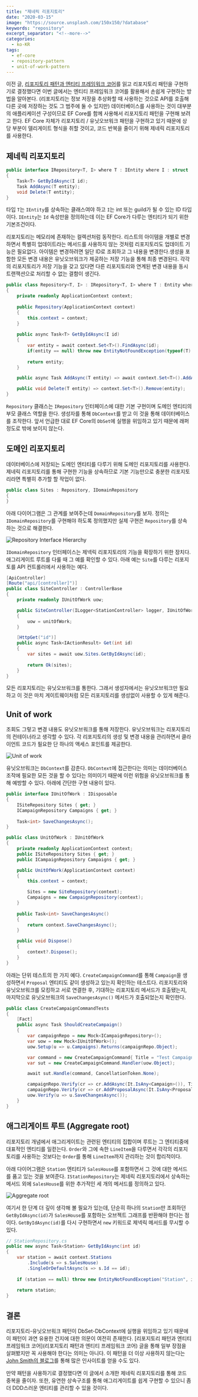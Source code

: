 ```yaml
---
title: "제네릭 리포지토리"
date: "2020-03-15"
image: "https://source.unsplash.com/150x150/?database"
keywords: "repository"
excerpt_separator: "<!--more-->"
categories:
  - ko-KR
tags:
  - ef-core
  - repository-pattern
  - unit-of-work-pattern
---
```

이전 글, [리포지토리 패턴과 엔티티 프레임워크 코어](/리포지토리-패턴)를 읽고 리포지토리 패턴을 구현하기로 결정했다면 이번 글에서는 엔티티 프레임워크 코어를 활용해서 손쉽게 구현하는 방법을 알아본다. (리포지토리는 정보 저장을 추상화할 때 사용하는 것으로 API를 호출해 다른 곳에 저장하는 것도 그 범주에 둘 수 있지만) 데이터베이스를 사용하는 것이 대부분의 애플리케이션 구성이므로 EF Core를 함께 사용해서 리포지토리 패턴을 구현해 보려고 한다. EF Core 자체가 리포지토리 / 유닛오브워크 패턴을 구현하고 있기 때문에 상당 부분이 델리게이트 형식을 취할 것이고, 코드 반복을 줄이기 위해 제네릭 리포지토리를 사용한다.
<!--more-->

## 제네릭 리포지토리

```csharp
public interface IRepository<T, I> where T : IEntity where I : struct
{
    Task<T> GetByIdAsync(I id);
    Task AddAsync(T entity);
    void Delete(T entity);
}
```

타입 `T`는 `IEntity`를 상속하는 클래스여야 하고 `I`는 int 또는 guild가 될 수 있는 ID 타입이다. `IEntity`는 `Id` 속성만을 정의하는데 이는 EF Core가 다루는 엔티티가 되기 위한 기본조건이다.

리포지토리는 메모리에 존재하는 컬렉션처럼 동작한다. 리스트의 아이템을 개별로 변경하면서 특별히 업데이트라는 메서드를 사용하지 않는 것처럼 리포지토리도 업데이트 기능은 필요없다. 아이템은 변경하려면 일단 ID로 조회하고 그 내용을 변경한다.생성을 포함한 모든 변경 내용은 유닛오브워크가 제공하는 저장 기능을 통해 최종 변경된다. 각각의 리포지토리가 저장 기능을 갖고 있다면 다른 리포지토리와 연계된 변경 내용을 동시 트랜잭션으로 처리할 수 없는 결함이 생긴다.

```csharp
public class Repository<T, I> : IRepository<T, I> where T : Entity where I : struct
{
    private readonly ApplicationContext context;
    
    public Repository(ApplicationContext context)
    {
        this.context = context;
    }
    
    public async Task<T> GetByIdAsync(I id)
    {
        var entity = await context.Set<T>().FindAsync(id);
        if(entity == null) throw new EntityNotFoundException(typeof(T).Name, id);
        
        return entity;
    }

    public async Task AddAsync(T entity) => await context.Set<T>().AddAsync(entity);

    public void Delete(T entity) => context.Set<T>().Remove(entity);
}
```

`Repository` 클래스는 `IRepository` 인터페이스에 대한 기본 구현이며 도메인 엔티티의 부모 클래스 역할을 한다. 생성자를 통해 `DbContext`를 받고 이 것을 통해 데이터베이스를 조작한다. 앞서 언급한 대로 EF Core의 `DbSet`에 실행을 위임하고 있기 때문에 래퍼정도로 밖에 보이지 않는다. 

## 도메인 리포지토리

데이터베이스에 저장되는 도메인 엔티티를 다루기 위해 도메인 리포지토리를 사용한다. 제네릭 리포지토리를 통해 구현한 기능을 상속하므로 기본 기능만으로 충분한 리포지토리라면 특별히 추가할 할 작업이 없다.

```csharp
public class Sites : Repository, IDomainRepository
{
}
```

 아래 다이어그램은 그 관계를 보여주는데 `DomainRepository`를 보자. 정의는 `IDomainRepository`를 구현해야 하도록 정의했지만 실제 구현은 `Repository`를 상속하는 것으로 해결한다.

![Repository Interface Hierarchy](../images/repository-pattern-en/repository-inheritance-hierarchy.png)

`IDomainRepository` 인터페이스는 제넥릭 리포지토리의 기능을 확장하기 위한 장치다. 애그리게이트 루트를 다룰 때 그 예를 확인할 수 있다. 아래 예는 `Site`를 다루는 리포지토를 API 컨트롤러에서 사용하는 예다.

```csharp
[ApiController]
[Route("api/[controller]")]
public class SiteController : ControllerBase
{
    private readonly IUnitOfWork uow;

    public SiteController(ILogger<StationController> logger, IUnitOfWork unitOfWork)
    {
        uow = unitOfWork;
    }

    [HttpGet("id")]
    public async Task<IActionResult> Get(int id)
    {
        var sites = await uow.Sites.GetByIdAsync(id);
        
        return Ok(sites);
    }
}
```

모든 리포지토리는 유닛오브워크를 통한다. 그래서 생성자에서는 유닛오브워크만 필요하고 이 것은 마치 게이트웨이처럼 모든 리포지토리를 생성없이 사용할 수 있게 해준다.

## Unit of work

조회도 그렇고 변경 내용도 유닛오브워크를 통해 저장한다. 유닛오브워크는 리포지토리의 컨테이너라고 생각할 수 있다. 각 리포지토리의 생성 및 변경 내용을 관리하면서 클라이언트 코드가 필요한 단 하나의 액세스 포인트를 제공한다. 

![Unit of work](../images/repository-pattern-en/unit-of-work.png)

유닛오브워크는 `DbContext`를 감춘다. `DbContext`에 접근한다는 의미는 데이터베이스 조작에 필요한 모든 것을 할 수 있다는 의미이기 때문에 이런 위험을 유닛오브워크를 통해 예방할 수 있다. 아래에 간단한 구현 내용이 있다.

```csharp
public interface IUnitOfWork : IDisposable
{
    ISiteRepository Sites { get; }
    ICampaignRepository Campaigns { get; }
    
    Task<int> SaveChangesAsync();
}

public class UnitOfWork : IUnitOfWork
{
    private readonly ApplicationContext context;
    public ISiteRepository Sites { get; }
    public ICampaignRepository Campaigns { get; }

    public UnitOfWork(ApplicationContext context)
    {
        this.context = context;

        Sites = new SiteRepository(context);
        Campaigns = new CampaignRepository(context);
    }
    
    public Task<int> SaveChangesAsync()
    {
        return context.SaveChangesAsync();
    }

    public void Dispose()
    {
        context?.Dispose();
    }
}
```

아래는 단위 테스트의 한 가지 예다. `CreateCampaignCommand`를 통해 `Campaign`을 생성하면서 `Proposal` 엔티티도 걑이 생성하고 있는지 확인하는 테스트다. 리포지토리와 유닛오브워크를 모킹하고 서로 연결한 후, 기대하는 리포지토리 메서드가 호출됐는지, 마지막으로 유닛오브워크의 `SaveChangesAsync()` 메서드가 호출되었는지 확인한다.

```csharp
public class CreateCampaignCommandTests
{
    [Fact]
    public async Task ShouldCreateCampaign()
    {
        var campaignRepo = new Mock<ICampaignRepository>();
        var uow = new Mock<IUnitOfWork>();
        uow.Setup(u => u.Campaigns).Returns(campaignRepo.Object);

        var command = new CreateCampaignCommand{ Title = "Test Campaign"};
        var sut = new CreateCampaignCommand.Handler(uow.Object);

        await sut.Handle(command, CancellationToken.None);

        campaignRepo.Verify(cr => cr.AddAsync(It.IsAny<Campaign>()), Times.Once);
        campaignRepo.Verify(cr => cr.AddProposalAsync(It.IsAny<Proposal>()), Times.Once());
        uow.Verify(u => u.SaveChangesAsync());
    }
}
```

## 애그리게이트 루트 (Aggregate root)

리포지토리 개념에서 애그리게이트는 관련된 엔티티의 집합이며 루트는 그 엔티티중에 대표적인 엔티티를 일컫는다. `Order`와 그에 속한 `LineItem`을 다루면서 각각의 리포지토리를 사용하는 것보다는 `Order`를 통해 `LineItem`까지 관리하는 것이 합리적이다.

아래 다이어그램은 `Station` 엔티티가 `SalesHouse`를 포함하면서 그 것에 대한 메서드를 품고 있는 것을 보여준다. `IStationRepository`는 제네릭 리포지토리에서 상속하는 메서드 외에 `SalesHouse`를 위한 추가적인 세 개의 메서드를 정의하고 있다.

![Aggregate root](../images/repository-pattern-kr/aggregate-root.png)

여기서 한 단계 더 깊이 생각해 볼 필요가 있는데, 단순히 하나의 `Station`만 조회하던 `GetByIdAsync(id)`가 `SalesHouse`를 포함하는 오브젝트 그래프를 반환해야 한다는 점이다. `GetByIdAsync(id)`를 다시 구현하면서 `new` 키워드로 제넥릭 메서드를 무시할 수 있다.

```csharp
// StationRepository.cs
public new async Task<Station> GetByIdAsync(int id)
{
    var station = await context.Stations
        .Include(s => s.SalesHouse)
        .SingleOrDefaultAsync(s => s.Id == id);
    
    if (station == null) throw new EntityNotFoundException("Station", id);
    
    return station;
}
```

## 결론

리포지토리-유닛오브워크 패턴이 DbSet-DbContext에 실행을 위임하고 있기 때문에 이 패턴이 과연 유용한 건지에 대한 의문이 여전히 존재한다. [리포지토리 패턴과 엔티티 프레임워크 코어](리포지토리 패턴과 엔티티 프레임워크 코어) 글을 통해 일부 장점을 살펴봤지만 꼭 사용해야 한다는 의미는 아니다. 이 패턴을 더 이상 사용하지 않는다는 [John Smith의 블로그](https://www.thereformedprogrammer.net/)를 통해 많은 인사이트를 얻을 수도 있다.

만약 패턴을 사용하기로 결정했다면 이 글에서 소개한 제네릭 리포지토리를 통해 코드 중복을 줄이자. 또한, 유연한 상속구조를 통해 애그리게이트를 쉽게 구현할 수 있으니 좀더 DDD스러운 엔티티를 관리할 수 있을 것이다.